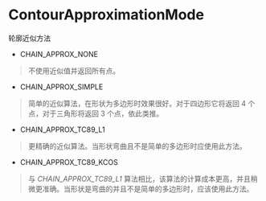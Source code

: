 # ContourApproximationMode

轮廓近似方法

* CHAIN_APPROX_NONE
> 不使用近似值并返回所有点。
* CHAIN_APPROX_SIMPLE
> 简单的近似算法，在形状为多边形时效果很好。对于四边形它将返回 4 个点，对于三角形将返回 3 个点，依此类推。
* CHAIN_APPROX_TC89_L1
> 更精确的近似算法。当形状弯曲且不是简单的多边形时应使用此方法。
* CHAIN_APPROX_TC89_KCOS
> 与 *CHAIN_APPROX_TC89_L1* 算法相比，该算法的计算成本更高，并且稍微更准确。当形状是弯曲的并且不是简单的多边形时，应该使用此方法。